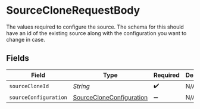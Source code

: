 # SourceCloneRequestBody

The values required to configure the source. The schema for this should have an id of the existing source along with the configuration you want to change in case.


## Fields

| Field                                                                       | Type                                                                        | Required                                                                    | Description                                                                 |
| --------------------------------------------------------------------------- | --------------------------------------------------------------------------- | --------------------------------------------------------------------------- | --------------------------------------------------------------------------- |
| `sourceCloneId`                                                             | *String*                                                                    | :heavy_check_mark:                                                          | N/A                                                                         |
| `sourceConfiguration`                                                       | [SourceCloneConfiguration](../../models/shared/SourceCloneConfiguration.md) | :heavy_minus_sign:                                                          | N/A                                                                         |